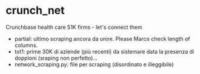 # crunch_net
Crunchbase health care 51K firms - let's connect them
- partial: ultimo scraping ancora da unire. Please Marco check length of columns.
- tot1: prime 30K di aziende (più recenti) da sistemare data la presenza di doppioni (sraping non perfetto)...
- network_scraping.py: file per scraping (disordinato e illeggibile)
